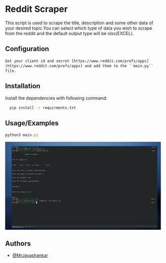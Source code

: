 
# Reddit Scraper

This script is used to scrape the title, description and some other data of your desired 
topic.You can select which type of data you wish to scrape from the reddit and the default output 
type will be xlsx(EXCEL).

## Configuration
```
Get your client id and secret [https://www.reddit.com/prefs/apps](https://www.reddit.com/prefs/apps) and add them to the ``main.py`` file.
```

## Installation

Install the dependencies with following command:

```bash
  pip install -r requirments.txt
```
    
## Usage/Examples

```javascript
python3 main.py
```
![Useage!](/img/g1.png)

## Authors

- [@MrJayashankar](https://twitter.com/MrJayashankar)

